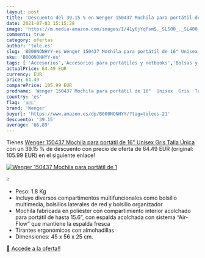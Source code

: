 ```yaml
---
layout: post
title: 'Descuento del 39.15 % en Wenger 150437 Mochila para portátil de 1'
date: 2021-07-03 15:15:28
image: 'https://m.media-amazon.com/images/I/41y6jYqPsmS._SL500_._SL400_.jpg'
comments: true
category: ofertas
author: 'tole.es'
slug: 'B000NONHYY-es Wenger 150437 Mochila para portátil de 16" Unisex Gris...'
sku: 'B000NONHYY-es'
tags: [ 'Accesorios','Accesorios para portátiles y netbooks','Bolsas y fundas para portátiles y netbooks','Informática','Mochilas para portátiles y netbooks','mochila','wenger', ]
actualPrice: 64.49 EUR
currency: EUR
price: 64.49
comparePrice: 105.99 EUR
prodname: 'Wenger 150437 Mochila para portátil de 16"  Unisex  Gris  Talla Única'
country: 'es'
flag: '🇪🇸'
brand: 'Wenger'
buyurl: 'https://www.amazon.es/dp/B000NONHYY/?tag=tolees-21'
descuento: '39.15'
average: '66.89'
---
```


Tienes [Wenger 150437 Mochila para portátil de 16"  Unisex  Gris  Talla Única](https://www.amazon.es/dp/B000NONHYY/?tag=tolees-21) con un 39.15 % de descuento con precio de oferta de 64.49 EUR (original: 105.99 EUR) en el siguiente enlace!

[![Wenger 150437 Mochila para portátil de 1](https://m.media-amazon.com/images/I/41y6jYqPsmS._SL500_._SL400_.jpg)](https://www.amazon.es/dp/B000NONHYY/?tag=tolees-21)

ℹ️:

- Peso: 1.8 Kg
- Incluye diversos compartimentos multifuncionales como bolsillo multimedia, bolsillos laterales de red y bolsillo organizador
- Mochila fabricada en poliéster con compartimiento interior acolchado para portátil de hasta 15.6”, con espalda acolchada con sistema “Air-Flow” que mantiene la espalda fresca
- Tirantes ergonómicos con almohadillas
- Dimensiones: 45 x 56 x 25 cm.

[🛒 Accede a la oferta!!](https://www.amazon.es/dp/B000NONHYY/?tag=tolees-21)
